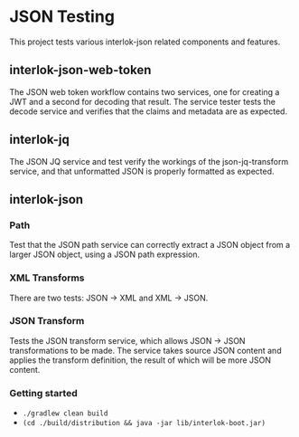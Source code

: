 # JSON Testing

This project tests various interlok-json related components and
features.

## interlok-json-web-token

The JSON web token workflow contains two services, one for creating a
JWT and a second for decoding that result. The service tester tests the
decode service and verifies that the claims and metadata are as
expected.

## interlok-jq

The JSON JQ service and test verify the workings of the
json-jq-transform service, and that unformatted JSON is properly
formatted as expected.

## interlok-json

### Path

Test that the JSON path service can correctly extract a JSON object from
a larger JSON object, using a JSON path expression.

### XML Transforms

There are two tests: JSON -> XML and XML -> JSON.

### JSON Transform

Tests the JSON transform service, which allows JSON -> JSON
transformations to be made. The service takes source JSON content and
applies the transform definition, the result of which will be more JSON
content.

### Getting started

* `./gradlew clean build`
* `(cd ./build/distribution && java -jar lib/interlok-boot.jar)`